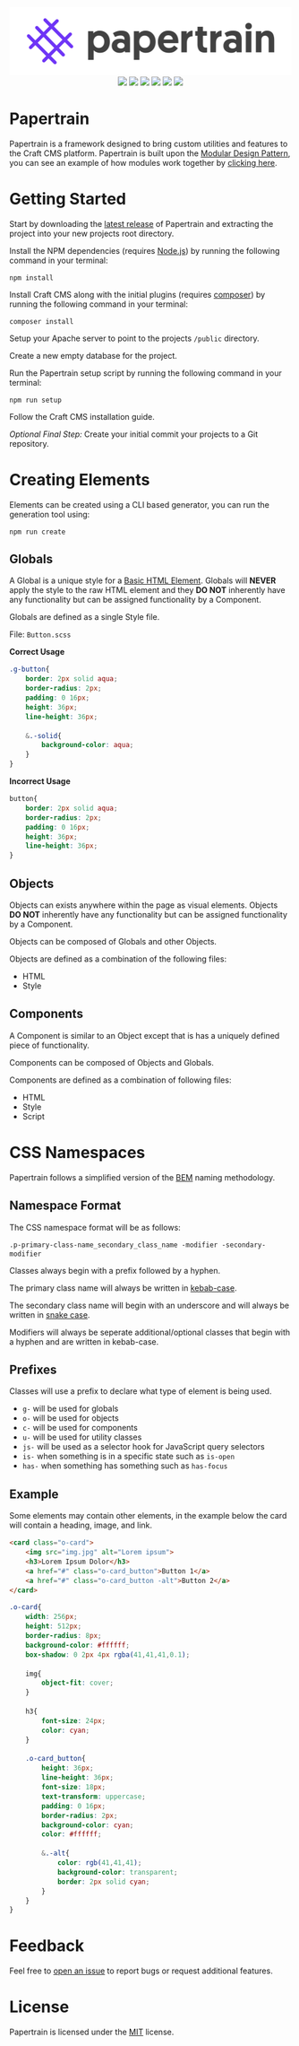 <p align="center">
<a href="http://papertrain.io"><img alt="Papertrain" src="_papertrain/papertrain-logo.png"/></a><br/>
<img style="display:inline-block;" src="https://img.shields.io/badge/CMS-Craft%203.1-ff69b4.svg?style=flat-square"/>
<img style="display:inline-block;" src="https://img.shields.io/badge/templating%20engine-Twig-orange.svg?style=flat-square"/>
<img style="display:inline-block;" src="https://img.shields.io/badge/style-SASS-blue.svg?style=flat-square"/>
<img style="display:inline-block;" src="https://img.shields.io/badge/typescript-3.4-yellow.svg?style=flat-square"/>
<img style="display:inline-block;" src="https://img.shields.io/badge/bundler-webpack-5299c8.svg?style=flat-square"/>
<a style="display:inline-block;" href="https://github.com/AndrewK9/papertrain/blob/master/LICENSE"><img src="https://img.shields.io/badge/license-MIT-lightgray.svg?style=flat-square"/></a>
</p>

# Papertrain
Papertrain is a framework designed to bring custom utilities and features to the Craft CMS platform. Papertrain is built upon the [Modular Design Pattern](https://github.com/Pageworks/modular-design-pattern), you can see an example of how modules work together by [clicking here](https://github.com/codewithkyle/modular-design-pattern-javascript-example).

# Getting Started

Start by downloading the [latest release](https://github.com/Pageworks/papertrain/releases) of Papertrain and extracting the project into your new projects root directory.

Install the NPM dependencies (requires [Node.js](https://nodejs.org/en/)) by running the following command in your terminal:

```
npm install
```

Install Craft CMS along with the initial plugins (requires [composer](https://getcomposer.org/download/)) by running the following command in your terminal:

```
composer install
```

Setup your Apache server to point to the projects `/public` directory.

Create a new empty database for the project.

Run the Papertrain setup script by running the following command in your terminal:

```
npm run setup
```

Follow the Craft CMS installation guide.

*Optional Final Step:* Create your initial commit your projects to a Git repository.

# Creating Elements

Elements can be created using a CLI based generator, you can run the generation tool using:

```
npm run create
```

## Globals

A Global is a unique style for a [Basic HTML Element](https://developer.mozilla.org/en-US/docs/Web/HTML/Element). Globals will **NEVER** apply the style to the raw HTML element and they **DO NOT** inherently have any functionality but can be assigned functionality by a Component.

Globals are defined as a single Style file.

File: `Button.scss`

**Correct Usage**

```scss
.g-button{
    border: 2px solid aqua;
    border-radius: 2px;
    padding: 0 16px;
    height: 36px;
    line-height: 36px;

    &.-solid{
        background-color: aqua;
    }
}
```

**Incorrect Usage**

```scss
button{
    border: 2px solid aqua;
    border-radius: 2px;
    padding: 0 16px;
    height: 36px;
    line-height: 36px;
}
```

## Objects

Objects can exists anywhere within the page as visual elements. Objects **DO NOT** inherently have any functionality but can be assigned functionality by a Component.

Objects can be composed of Globals and other Objects.

Objects are defined as a combination of the following files:

- HTML
- Style

## Components

A Component is similar to an Object except that is has a uniquely defined piece of functionality.

Components can be composed of Objects and Globals.

Components are defined as a combination of following files:

- HTML
- Style
- Script

# CSS Namespaces

Papertrain follows a simplified version of the [BEM](https://csswizardry.com/2013/01/mindbemding-getting-your-head-round-bem-syntax/) naming methodology.

## Namespace Format

The CSS namespace format will be as follows:

```
.p-primary-class-name_secondary_class_name -modifier -secondary-modifier
```

Classes always begin with a prefix followed by a hyphen.

The primary class name will always be written in [kebab-case](http://wiki.c2.com/?KebabCase).

The secondary class name will begin with an underscore and will always be written in [snake case](https://en.wikipedia.org/wiki/Snake_case).

Modifiers will always be seperate additional/optional classes that begin with a hyphen and are written in kebab-case.

## Prefixes

Classes will use a prefix to declare what type of element is being used.

- `g-` will be used for globals
- `o-` will be used for objects
- `c-` will be used for components
- `u-` will be used for utility classes
- `js-` will be used as a selector hook for JavaScript query selectors
- `is-` when something is in a specific state such as `is-open`
- `has-` when something has something such as `has-focus`


## Example

Some elements may contain other elements, in the example below the card will contain a heading, image, and link.

```html
<card class="o-card">
    <img src="img.jpg" alt="Lorem ipsum">
    <h3>Lorem Ipsum Dolor</h3>
    <a href="#" class="o-card_button">Button 1</a>
    <a href="#" class="o-card_button -alt">Button 2</a>
</card>
```

```scss
.o-card{
    width: 256px;
    height: 512px;
    border-radius: 8px;
    background-color: #ffffff;
    box-shadow: 0 2px 4px rgba(41,41,41,0.1);

    img{
        object-fit: cover;
    }

    h3{
        font-size: 24px;
        color: cyan;
    }

    .o-card_button{
        height: 36px;
        line-height: 36px;
        font-size: 18px;
        text-transform: uppercase;
        padding: 0 16px;
        border-radius: 2px;
        background-color: cyan;
        color: #ffffff;

        &.-alt{
            color: rgb(41,41,41);
            background-color: transparent;
            border: 2px solid cyan;
        }
    }
}
```

# Feedback
Feel free to [open an issue](https://github.com/Pageworks/papertrain/issues) to report bugs or request additional features.

# License
Papertrain is licensed under the [MIT](https://github.com/Pageworks/papertrain/blob/master/LICENSE) license.
